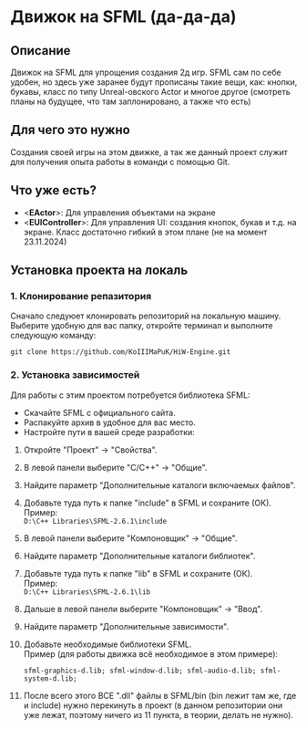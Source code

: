 # Движок на SFML (да-да-да)

## Описание

Движок на SFML для упрощения создания 2д игр. SFML сам по себе удобен, но здесь уже заранее будут прописаны такие вещи, как: кнопки, букавы, класс по типу Unreal-овского Actor и многое другое (смотреть планы на будущее, что там заплонировано, а также что есть)

## Для чего это нужно

Создания своей игры на этом движке, а так же данный проект служит для получения опыта работы в команди с помощью Git.

## Что уже есть?

- <**EActor**>: Для управления объектами на экране
- <**EUIController**>: Для управления UI: создания кнопок, букав и т.д. на экране. Класс достаточно гибкий в этом плане (не на момент 23.11.2024)

## Установка проекта на локаль

### 1. Клонирование репазитория

Сначало следуюет клонировать репозиторий на локальную машину. Выберите удобную для вас папку, откройте терминал и выполните следующую команду:
```
git clone https://github.com/KoIIIMaPuK/HiW-Engine.git
```

### 2. Установка зависимостей  
Для работы с этим проектом потребуется библиотека SFML:
- Скачайте SFML с официального сайта.
- Распакуйте архив в удобное для вас место.
- Настройте пути в вашей среде разработки:

1. Откройте "Проект" -> "Свойства".
2. В левой панели выберите "C/C++" -> "Общие".
3. Найдите параметр "Дополнительные каталоги включаемых файлов".
4. Добавьте туда путь к папке "include" в SFML и сохраните (ОК).  
   Пример:  
   `D:\C++ Libraries\SFML-2.6.1\include`

5. В левой панели выберите "Компоновщик" -> "Общие".
6. Найдите параметр "Дополнительные каталоги библиотек".
7. Добавьте туда путь к папке "lib" в SFML и сохраните (ОК).  
   Пример:  
   `D:\C++ Libraries\SFML-2.6.1\lib`

8. Дальше в левой панели выберите "Компоновщик" -> "Ввод".
9. Найдите параметр "Дополнительные зависимости".
10. Добавьте необходимые библиотеки SFML.  
    Пример (для работы движка всё необходимое в этом примере):
    ```
    sfml-graphics-d.lib; sfml-window-d.lib; sfml-audio-d.lib; sfml-system-d.lib;
    ```

11. После всего этого ВСЕ ".dll" файлы в SFML/bin (bin лежит там же, где и include) нужно перекинуть в проект (в данном репозитории они уже лежат, поэтому ничего из 11 пункта, в теории, делать не нужно).
